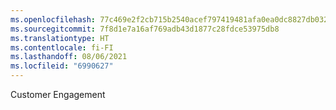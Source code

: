 ```yaml
---
ms.openlocfilehash: 77c469e2f2cb715b2540acef797419481afa0ea0dc8827db032357dfbaf717e4
ms.sourcegitcommit: 7f8d1e7a16af769adb43d1877c28fdce53975db8
ms.translationtype: HT
ms.contentlocale: fi-FI
ms.lasthandoff: 08/06/2021
ms.locfileid: "6990627"
---
```

Customer Engagement
